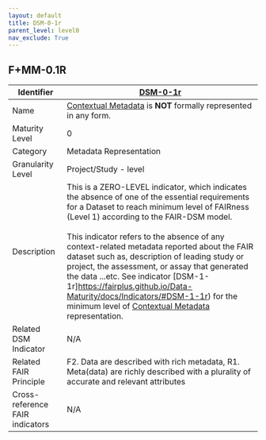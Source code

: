 ```yaml
---
layout: default
title: DSM-0-1r
parent_level: level0
nav_exclude: True
---
```


## F+MM-0.1R

| Identifier | [DSM-0-1r](https://github.com/FAIRplus/Data-Maturity/edit/master/docs/_indicators/DSM-0-1r.md) |
| --------- | ----------|
| Name | [Contextual Metadata](https://fairplus.github.io/Data-Maturity/docs/Glossary/#contextual-metadata) is **NOT** formally represented in any form.  |
| Maturity Level | 0 |
| Category | Metadata Representation|
| Granularity Level | Project/Study - level |
| Description | This is a ZERO-LEVEL indicator, which indicates the absence of one of the essential requirements for a Dataset to reach minimum level of FAIRness (Level 1) according to the FAIR-DSM model. <br><br>This indicator refers to the absence of any context-related metadata reported about the FAIR dataset such as, description of leading study or project, the assessment, or assay that generated the data ...etc. See indicator [DSM-1-1r]https://fairplus.github.io/Data-Maturity/docs/Indicators/#DSM-1-1r) for the minimum level of [Contextual Metadata](https://fairplus.github.io/Data-Maturity/docs/Glossary/#contextual-metadata) representation.  |
| Related DSM Indicator| N/A |
| Related FAIR Principle | F2. Data are described with rich metadata, R1. Meta(data) are richly described with a plurality of accurate and relevant attributes |
| Cross-reference FAIR indicators | N/A |
